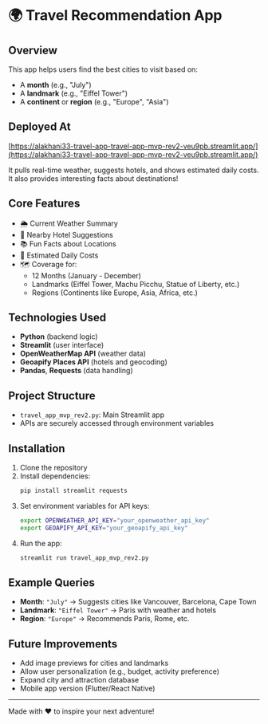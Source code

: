 
# 🌍 Travel Recommendation App

## Overview
This app helps users find the best cities to visit based on:
- A **month** (e.g., "July")
- A **landmark** (e.g., "Eiffel Tower")
- A **continent** or **region** (e.g., "Europe", "Asia")

## Deployed At

[https://alakhani33-travel-app-travel-app-mvp-rev2-veu9pb.streamlit.app/](https://alakhani33-travel-app-travel-app-mvp-rev2-veu9pb.streamlit.app/)


It pulls real-time weather, suggests hotels, and shows estimated daily costs. It also provides interesting facts about destinations!

## Core Features
- 🌦️ Current Weather Summary
- 🏨 Nearby Hotel Suggestions
- 📚 Fun Facts about Locations
- 💸 Estimated Daily Costs
- 🗺️ Coverage for:
  - 12 Months (January - December)
  - Landmarks (Eiffel Tower, Machu Picchu, Statue of Liberty, etc.)
  - Regions (Continents like Europe, Asia, Africa, etc.)

## Technologies Used
- **Python** (backend logic)
- **Streamlit** (user interface)
- **OpenWeatherMap API** (weather data)
- **Geoapify Places API** (hotels and geocoding)
- **Pandas**, **Requests** (data handling)

## Project Structure
- `travel_app_mvp_rev2.py`: Main Streamlit app
- APIs are securely accessed through environment variables

## Installation
1. Clone the repository
2. Install dependencies:
   ```bash
   pip install streamlit requests
   ```
3. Set environment variables for API keys:
   ```bash
   export OPENWEATHER_API_KEY="your_openweather_api_key"
   export GEOAPIFY_API_KEY="your_geoapify_api_key"
   ```
4. Run the app:
   ```bash
   streamlit run travel_app_mvp_rev2.py
   ```

## Example Queries
- **Month**: `"July"` → Suggests cities like Vancouver, Barcelona, Cape Town
- **Landmark**: `"Eiffel Tower"` → Paris with weather and hotels
- **Region**: `"Europe"` → Recommends Paris, Rome, etc.

## Future Improvements
- Add image previews for cities and landmarks
- Allow user personalization (e.g., budget, activity preference)
- Expand city and attraction database
- Mobile app version (Flutter/React Native)

---

Made with ❤️ to inspire your next adventure!
